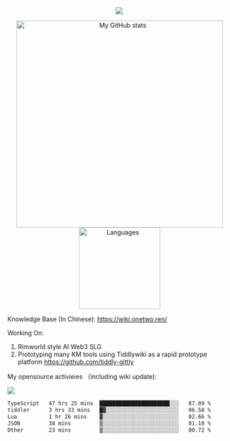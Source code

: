 <a href="https://github.com/linonetwo">
    <p align="center">
        <img src="https://github-profile-trophy.vercel.app/?username=linonetwo&column=7&theme=onedark"/>
    </p>
</a>
<a align="center" href="https://github.com/linonetwo">
  <p align="center">
    <img src="https://github-readme-stats.vercel.app/api?username=linonetwo&show_icons=true&count_private=true" alt="My GitHub stats" width="465"/>
    <img src="https://github-readme-stats.vercel.app/api/top-langs/?username=linonetwo&layout=compact&langs_count=10" alt="Languages" height="183">
  </p>
</a>

Knowledge Base (In Chinese): https://wiki.onetwo.ren/

Working On: 

1. Rimworld style AI Web3 SLG
1. Prototyping many KM tools using Tiddlywiki as a rapid prototype platform https://github.com/tiddly-gittly

My opensource activieies （including wiki update):

![](https://visitor-badge.glitch.me/badge?page_id=linonetwo.linonetwo)

<!--START_SECTION:waka-->

```txt
TypeScript   47 hrs 25 mins  ██████████████████████░░░   87.89 %
tiddler      3 hrs 33 mins   █▓░░░░░░░░░░░░░░░░░░░░░░░   06.58 %
Lua          1 hr 26 mins    ▓░░░░░░░░░░░░░░░░░░░░░░░░   02.66 %
JSON         38 mins         ▒░░░░░░░░░░░░░░░░░░░░░░░░   01.18 %
Other        23 mins         ▒░░░░░░░░░░░░░░░░░░░░░░░░   00.72 %
```

<!--END_SECTION:waka-->
